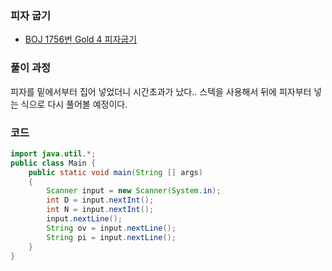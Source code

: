 ### 피자 굽기

- [BOJ 1756번 Gold 4 피자굽기](https://www.acmicpc.net/problem/1756)



### 풀이 과정

피자를 밑에서부터 집어 넣었더니 시간초과가 났다.. 스텍을 사용해서 뒤에 피자부터 넣는 식으로 다시 풀어볼 예정이다.

### 코드

```java
import java.util.*;
public class Main {
	public static void main(String [] args)
	{
		Scanner input = new Scanner(System.in);
		int D = input.nextInt();
		int N = input.nextInt();
		input.nextLine();
		String ov = input.nextLine();
		String pi = input.nextLine();
	}
}
```

